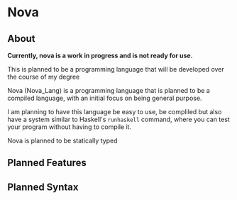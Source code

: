 # Nova

## About
<strong>Currently, nova is a work in progress and is not ready for use.</strong>

This is planned to be a programming language that will be developed over the course of my degree

Nova (Nova_Lang) is a programming language that is planned to be a compiled
language, with an initial focus on being general purpose.

I am planning to have this language be easy to use, be compliled but also
have a system similar to Haskell's `runhaskell` command, where you can test
your program without having to compile it.

Nova is planned to be statically typed

## Planned Features

## Planned Syntax